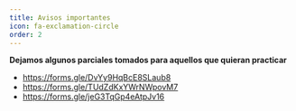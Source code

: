 ```yaml
---
title: Avisos importantes
icon: fa-exclamation-circle
order: 2
---
```


<strong>Dejamos algunos parciales tomados para aquellos que quieran practicar</strong>
- https://forms.gle/DvYy9HqBcE8SLaub8
- https://forms.gle/TUdZdKxYWrNWpovM7
- https://forms.gle/jeG3TqGp4eAtpJv16  
